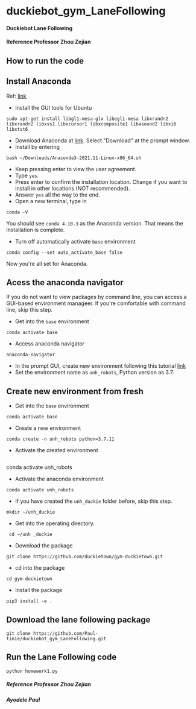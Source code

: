 # duckiebot_gym_LaneFollowing
#### Duckiebot Lane Following
#### Reference Professor Zhou Zejian
## How to run the code
##
## Install Anaconda
Ref: [link](https://docs.anaconda.com/anaconda/install/linux/) 
- Install the GUI tools for Ubuntu
```
sudo apt-get install libgl1-mesa-glx libegl1-mesa libxrandr2 libxrandr2 libxss1 libxcursor1 libxcomposite1 libasound2 libxi6 libxtst6
```
- Download Anaconda at [link](https://repo.anaconda.com/archive/Anaconda3-2021.11-Linux-x86_64.sh). Select "Download" at the prompt window. 
- Install by entering
```
bash ~/Downloads/Anaconda3-2021.11-Linux-x86_64.sh
```
- Keep pressing enter to view the user agreement.
- Type `yes`.
- Press enter to confirm the installation location. Change if you want to install in other locations (NOT recommended).
- Answer `yes` all the way to the end.
- Open a new terminal, type in 
```
conda -V
```
You should see `conda 4.10.3` as the Anaconda version. That means the installation is complete.
- Turn off automatically activate `base` environment
```
conda config --set auto_activate_base false
```
Now you're all set for Anaconda. 

## Acess the anaconda navigator
If you do not want to view packages by command line, you can access a GUI-based environment manageer. If you're comfortable with command line, skip this step. 
- Get into the `base` environment
```
conda activate base
```
- Access anaconda navigator
```
anaconda-navigator
```
- In the prompt GUI, create new environment following this tutorial [link](https://docs.anaconda.com/anaconda/navigator/getting-started/)
- Set the environment name as `unh_robots`, Python version as 3.7.

## Create new environment from fresh
- Get into the `base` environment
```
conda activate base
```
- Create a new environment
```
conda create -n unh_robots python=3.7.11
```
- Activate the created environment
  ```
 conda activate unh_robots

- Activate the anaconda environment
 ```
 conda activate unh_robots
 ```
- If you have created the `unh_duckie` folder before, skip this step. 
 ```
 mkdir ~/unh_duckie
 ```
- Get into the operating directory. 
```
 cd ~/unh _duckie
```
- Download the package 
```
git clone https://github.com/duckietown/gym-duckietown.git
```
- cd into the package
```
cd gym-duckietown
```
- Install the package
```
pip3 install -e .
```
## Download the lane following package 
```
git clone https://github.com/Paul-timie/duckiebot_gym_LaneFollowing.git
```
## Run the Lane Following code
```
python homework1.py

```
##### Reference Professor Zhou Zejian
##### Ayodele Paul
